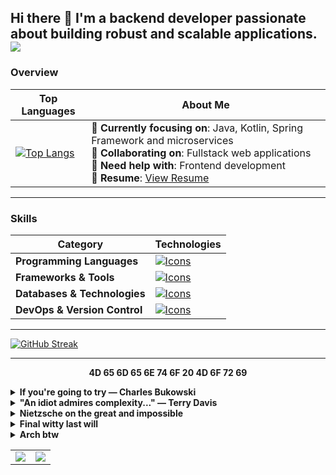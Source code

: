 ## Hi there 👋 I'm a backend developer passionate about building robust and scalable applications.![](https://komarev.com/ghpvc/?username=deadboyccc)


### **Overview**

| **Top Languages**                                                                                                                                                              | **About Me**                                                                                                                                                                                                                         |
|-------------------------------------------------------------------------------------------------------------------------------------------------------------------------------|-----------------------------------------------------------------------------------------------------------------------------------------------------------------------------------------------|
| [![Top Langs](https://test-six-pi-50.vercel.app/api/top-langs/?username=deadboyccc&hide=html,shell,rust,php,css,javascript,batchfile,c,cmake,lua,tex,pug,raml,dockerfile,powershell&langs_count=6&layout=compact)](https://github.com/anuraghazra/github-readme-stats) | 🌱 **Currently focusing on**: Java, Kotlin, Spring Framework and microservices <br>👯 **Collaborating on**: Fullstack web applications<br>🤔 **Need help with**: Frontend development<br>📄 **Resume**: [View Resume](https://github.com/deadboyccc/Resume) |

---

### **Skills**

| **Category**               | **Technologies**                                                                                                                                                                                                                  |
|-----------------------------|-------------------------------------------------------------------------------------------------------------------------------------------------------------------------------------------|
| **Programming Languages**  | [![Icons](https://go-skill-icons.vercel.app/api/icons?i=typescript,javascript,c,cpp,cs,kotlin,java,python&perline=10)](https://github.com/LelouchFR/skill-icons)                                                                                |
| **Frameworks & Tools** | [![Icons](https://go-skill-icons.vercel.app/api/icons?i=nodejs,express,nestjs,dotnet,spring,ktor,neovim,idea,webstorm,clion,datagrip,vscode&perline=10)](https://github.com/LelouchFR/skill-icons)                                                                          |
| **Databases & Technologies**              | [![Icons](https://go-skill-icons.vercel.app/api/icons?i=mongodb,postgresql,mysql,redis,elasticsearch,kibana,hibernate,graphql,socketio,kafka,rabbitmq&perline=10)](https://skillicons.dev)                                                                                              |
| **DevOps & Version Control** | [![Icons](https://go-skill-icons.vercel.app/api/icons?i=git,github,githubactions,docker,kubernetes,linux,maven,gradle,cmake,aws,gcp,nginx,prometheus,opentelemetry,openzeppelin,grafana&perline=10)](https://skillicons.dev)                                                                                        |

---

[![GitHub Streak](https://github-readme-streak-stats-test-sandy.vercel.app?user=deadboyccc&theme=dark&card_width=501&card_height=200)](https://git.io/streak-stats)

---

<p align="center">
  <strong>4D 65 6D 65 6E 74 6F 20 4D 6F 72 69</strong>
</p>


<!-- Collapsible quotes for GitHub README -->

<details>
  <summary><strong>If you're going to try — Charles Bukowski </strong></summary>

  If you’re going to try, go all the way.
  Otherwise, don’t even start.
  If you’re going to try, go all the way.
  This could mean losing girlfriends, wives, relatives, jobs and maybe even your mind.
  It could mean not eating for three or four days.
  It could mean freezing on a park bench.
  It could mean jail.
  It could mean derision, mockery, isolation.
  Isolation is the gift.
  All the others are a test of your endurance, of how much you really want to do it.
  And, you’ll do it, despite rejection and the worst odds.
  And it will be better than anything else you can imagine.
  If you’re going to try, go all the way.
  There is no other feeling like that.
  You will be alone with the gods, and the nights will flame with fire.
  DO IT. DO IT. DO IT. All the way
  You will ride life straight to perfect laughter.
  It’s the only good fight there is.
</details>

<details>
  <summary><strong>"An idiot admires complexity..." — Terry Davis</strong></summary>

  "An idiot admires complexity, a genius admires simplicity."
  — Terry Davis, Creator of Temple OS
</details>

<details>
  <summary><strong>Nietzsche on the great and impossible</strong></summary>

  “I know of no better life purpose than to perish attempting the great and impossible. The fact that something seems impossible should not be a reason to not pursue it. That’s exactly what makes it worth pursuing. Where would the courage and greatness be if success was certain and there was no risk. The only true failure is shrinking away from life’s challenges.”
  — Friedrich Nietzsche
</details>

<details>
  <summary><strong>Final witty last will</strong></summary>

  "When I finally shuffle off this mortal coil, don't you dare mourn. Instead, get out there and make the future so freaking brilliant, it makes my posthumous halo glow even brighter! My ego demands a glorious legacy, so consider your now-doubled workload my final, most genius gift to humanity (and to my own eternal bragging rights). You're welcome for the utopia you're about to build – largely thanks to my foresight, obviously."
</details>

<details>
  <summary><strong>Arch btw</strong></summary>

  - **OS**: Arch Linux  
  - **WM**: i3 / Hyprland  
  - **Terminal**: Alacritty  
  - **Editor**: Neovim  
  - **Launcher**: Rofi  
  - **Notifications**: Dunst  
  - **Shell**: Zsh  
  - **Extras**: Custom scripts, themes, and tweaks  

  ###### PS: Switched to GNOME Ubuntu/Fedora because life is short — stability and peace of mind matter! 😄 (Sorry, I don't use Arch, btw!)
</details>


<table>
  <tr>
    <td>
      <a href="https://github.com/deadboyccc/spring">
        <img src="https://github-readme-stats.vercel.app/api/pin/?username=deadboyccc&repo=spring&show_owner=true" />
      </a>
    </td>
    <td>
      <a href="https://github.com/deadboyccc/java">
        <img src="https://github-readme-stats.vercel.app/api/pin/?username=deadboyccc&repo=java&show_owner=true" />
      </a>
    </td>
  </tr>
</table>


